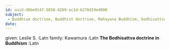```yaml
---
id: uuid-d6be9147-5858-4269-ac1d-b270d19ed000
subject: 
 - Buddhism doctrine, Buddhist doctrine, Mahayana Buddhism, bodhisattva
date: 
---
```


given: Leslie S. :Latn
family: Kawamura :Latn
**The Bodhisattva doctrine in Buddhism** :Latn